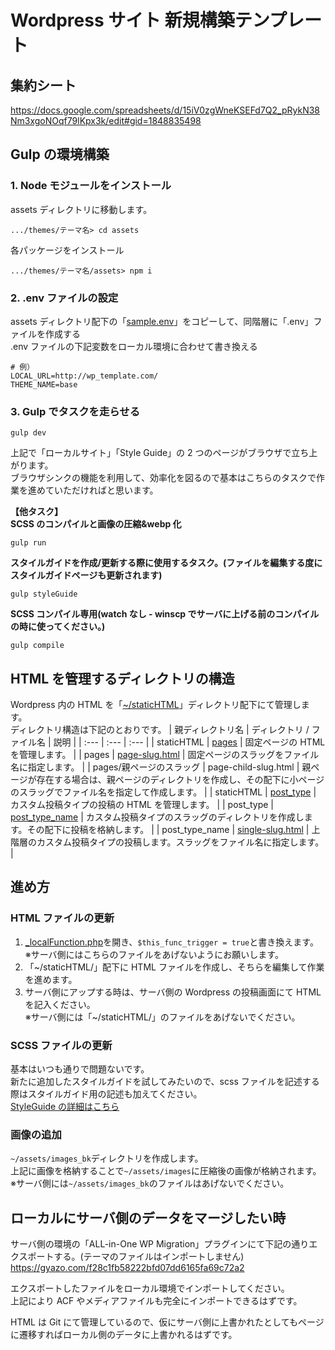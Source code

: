 # Wordpress サイト 新規構築テンプレート

## 集約シート

https://docs.google.com/spreadsheets/d/15iV0zgWneKSEFd7Q2_pRykN38Nm3xgoNOqf79lKpx3k/edit#gid=1848835498

## Gulp の環境構築

### 1. Node モジュールをインストール

assets ディレクトリに移動します。

```
.../themes/テーマ名> cd assets
```

各パッケージをインストール

```
.../themes/テーマ名/assets> npm i
```

### 2. .env ファイルの設定

assets ディレクトリ配下の「[sample.env](assets/sample.env)」をコピーして、同階層に「.env」ファイルを作成する  
.env ファイルの下記変数をローカル環境に合わせて書き換える

```
# 例）
LOCAL_URL=http://wp_template.com/
THEME_NAME=base
```

### 3. Gulp でタスクを走らせる

```
gulp dev
```

上記で「ローカルサイト」「Style Guide」の 2 つのページがブラウザで立ち上がります。  
ブラウザシンクの機能を利用して、効率化を図るので基本はこちらのタスクで作業を進めていただければと思います。

**【他タスク】**  
**SCSS のコンパイルと画像の圧縮&webp 化**

```
gulp run
```

**スタイルガイドを作成/更新する際に使用するタスク。(ファイルを編集する度にスタイルガイドページも更新されます)**

```
gulp styleGuide
```

**SCSS コンパイル専用(watch なし - winscp でサーバに上げる前のコンパイルの時に使ってください。)**

```
gulp compile
```

## HTML を管理するディレクトリの構造

Wordpress 内の HTML を「[~/staticHTML](staticHTML)」ディレクトリ配下にて管理します。  
ディレクトリ構造は下記のとおりです。
| 親ディレクトリ名 | ディレクトリ / ファイル名 | 説明 |
| :--- | :--- | :--- |
| staticHTML | [pages](staticHTML/pages) | 固定ページの HTML を管理します。 |
| pages | [page-slug.html](staticHTML/pages/page-slug.html) | 固定ページのスラッグをファイル名に指定します。 |
| pages/親ページのスラッグ | page-child-slug.html | 親ページが存在する場合は、親ページのディレクトリを作成し、その配下に小ページのスラッグでファイル名を指定して作成します。 |
| staticHTML | [post_type](staticHTML/post_type) | カスタム投稿タイプの投稿の HTML を管理します。 |
| post_type | [post_type_name](staticHTML/post_type/post_type_name) | カスタム投稿タイプのスラッグのディレクトリを作成します。その配下に投稿を格納します。 |
| post_type_name | [single-slug.html](staticHTML/post_type/post_type_name/single-slug.html) | 上階層のカスタム投稿タイプの投稿します。スラッグをファイル名に指定します。 |

## 進め方

### HTML ファイルの更新

1. [\_localFunction.php](functions/_localFunction.php)を開き、`$this_func_trigger = true`と書き換えます。  
   ※サーバ側にはこちらのファイルをあげないようにお願いします。
2. 「~/staticHTML/」配下に HTML ファイルを作成し、そちらを編集して作業を進めます。
3. サーバ側にアップする時は、サーバ側の Wordpress の投稿画面にて HTML を記入ください。  
   ※サーバ側には「~/staticHTML/」のファイルをあげないでください。

### SCSS ファイルの更新

基本はいつも通りで問題ないです。  
新たに追加したスタイルガイドを試してみたいので、scss ファイルを記述する際はスタイルガイド用の記述も加えてください。  
[StyleGuide の詳細はこちら](assets/styleGuide/overview.md)

### 画像の追加

`~/assets/images_bk`ディレクトリを作成します。  
上記に画像を格納することで`~/assets/images`に圧縮後の画像が格納されます。  
※サーバ側には`~/assets/images_bk`のファイルはあげないでください。

## ローカルにサーバ側のデータをマージしたい時

サーバ側の環境の「ALL-in-One WP Migration」プラグインにて下記の通りエクスポートする。(テーマのファイルはインポートしません)  
https://gyazo.com/f28c1fb58222bfd07dd6165fa69c72a2

エクスポートしたファイルをローカル環境でインポートしてください。  
上記により ACF やメディアファイルも完全にインポートできるはずです。

HTML は Git にて管理しているので、仮にサーバ側に上書かれたとしてもページに遷移すればローカル側のデータに上書かれるはずです。
